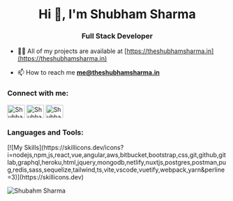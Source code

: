 <h1 align="center">Hi 👋, I'm Shubham Sharma</h1>
<h3 align="center">Full Stack Developer</h3>

- 👨‍💻 All of my projects are available at [https://theshubhamsharma.in](https://theshubhamsharma.in)

- 📫 How to reach me **me@theshubhamsharma.in**

<h3 align="left">Connect with me:</h3>
<p align="left">
  <a href="https://twitter.com/shubham2307s" target="blank"><img align="center" src="https://raw.githubusercontent.com/rahuldkjain/github-profile-readme-generator/master/src/images/icons/Social/twitter.svg" alt="Shubham Twitter" height="30" width="40" /></a>
  <a href="https://www.instagram.com/gmaker007" target="blank"><img align="center" src="https://raw.githubusercontent.com/rahuldkjain/github-profile-readme-generator/master/src/images/icons/Social/instagram.svg" alt="Shubham Instagram" height="30" width="40" /></a>
  <a href="https://www.linkedin.com/in/gmaker/" target="blank"><img align="center" src="https://raw.githubusercontent.com/rahuldkjain/github-profile-readme-generator/master/src/images/icons/Social/linked-in-alt.svg" alt="Shubham LinkedIn" height="30" width="40" /></a>
</p>

<h3 align="left">Languages and Tools:</h3>
<p align="left">
  [![My Skills](https://skillicons.dev/icons?i=nodejs,npm,js,react,vue,angular,aws,bitbucket,bootstrap,css,git,github,gitlab,graphql,heroku,html,jquery,mongodb,netlify,nuxtjs,postgres,postman,pug,redis,sass,sequelize,tailwind,ts,vite,vscode,vuetify,webpack,yarn&perline=3)](https://skillicons.dev)
 
</p>

<p><img align="center" src="https://github-readme-stats.vercel.app/api/top-langs?username=GMaker01&show_icons=true&locale=en&layout=compact" alt="Shubahm Sharma" /></p>
